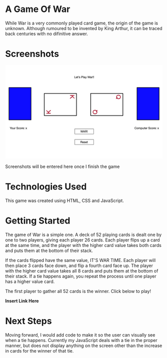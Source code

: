 # A Game Of War

While War is a very commonly played card game, the origin of the game is unknown. Although rumoured to be invented by King Arthur, it can be traced back centuries with no difinitive answer. 

# Screenshots

![](2020-05-12-17-15-16.png)


Screenshots will be entered here once I finish the game

# Technologies Used

This game was created using HTML, CSS and JavaScript.

# Getting Started

The game of War is a simple one. A deck of 52 playing cards is dealt one by one to two players, giving each player 26 cards. Each player flips up a card at the same time, and the player with the higher card value takes both cards and puts them at the bottom of their stack.

 If the cards flipped have the same value, IT'S WAR TIME. Each player will then place 3 cards face down, and flip a fourth card face up. The player with the higher card value takes all 8 cards and puts them at the bottom of their stack. If a tie happens again, you repeat the process until one player has a higher value card.

 The first player to gather all 52 cards is the winner. Click below to play!

 **Insert Link Here**

# Next Steps

Moving forward, I would add code to make it so the user can visually see when a tie happens. Currently my JavaScript deals with a tie in the proper manner, but does not display anything on the screen other than the increase in cards for the winner of that tie.